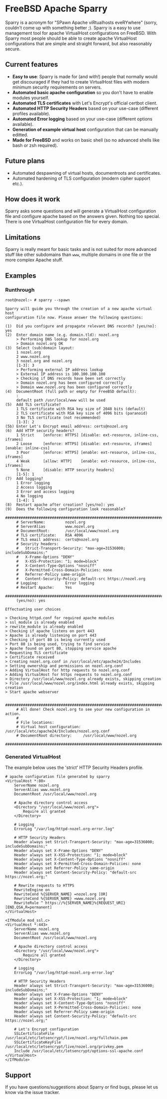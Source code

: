 # FreeBSD Apache Sparry
Sparry is a acronym for "SPawn Apache viRtualhosts eveRYwhere" (sorry, couldn't come up with something better ;). Sparry is a easy to use management tool for apache VirtualHost configurations on FreeBSD. With Sparry most people should be able to create apache VirtualHost configurations that are simple and straight forward, but also reasonably secure.

## Current features
* **Easy to use**: Sparry is made for (and with!) people that normally would get discouraged if they had to create VirtualHost files with modern minimum security requirements on servers.
* **Automated basic apache configuration** so you don't have to enable modules yourself. 
* **Automated TLS certificates** with Let's Encrypt's official certbot client.
* **Automated HTTP Security Headers** based on your use-case (different profiles available).
* **Automated Error logging** based on your use-case (different options available).
* **Generation of example virtual host** configuration that can be manually editted.
* **Made for FreeBSD** and works on basic shell (so no advanced shells like bash or zsh required).

## Future plans
* Automated despawning of virtual hosts, documentroots and certificates.
* Automated hardening of TLS configuration (modern cipher support etc.).

## How does it work
Sparry asks some questions and will generate a VirtualHost configuration file and configure apache based on the answers given. Nothing too special. There is one VirtualHost configuration file for every domain.

## Limitations
Sparry is really meant for basic tasks and is not suited for more advanced stuff like other subdomains than `www`, multiple domains in one file or the more complex Apache stuff.

## Examples
### Runthrough
```
root@nozel:~ # sparry --spawn

Sparry will guide you through the creation of a new apache virtual host
configuration file now. Please answer the following questions:

(1)  Did you configure and propagate relevant DNS records? [yes/no]: yes
(2)  Enter domain name (e.g. domain.tld): nozel.org
     > Performing DNS lookup for nozel.org
     > Domain nozel.org OK
(3)  Select (sub)domain layout:
     1 nozel.org
     2 www.nozel.org
     3 nozel.org and nozel.org
     [1-3]: 3
     > Performing external IP address lookup
     > External IP address is 100.100.100.100
     > Checking if DNS records have been set correctly
     > Domain nozel.org has been configured correctly
     > Domain www.nozel.org has been configured correctly
(4)  DocumentRoot (full path or empty for FreeBSD default):
     :
     default path /usr/local/www will be used
(5)  Add TLS certificate?
     1 TLS certificate with RSA key size of 2048 bits (default)
     2 TLS certificate with RSA key size of 4096 bits (paranoid)
     3 No TLS certificate (not recommended)
     [1-3]: 2
(5b) Enter Let's Encrypt email address: certs@nozel.org
(6)  Add HTTP security headers?
     1 Strict    [enforce: HTTPS] [disable: ext-resource, inline-css, iframes]
     2 Loose     [enforce: HTTPS] [disable: ext-resource, iframes] [enable: inline-css]
     3 Poor      [enforce: HTTPS] [enable: ext-resource, inline-css, iframes]
     4 Weak      [allow: HTTP]    [enable: ext-resource, inline-css, iframes]
     5 None      [disable: HTTP security headers]
     [1-5]: 1
(7)  Add logging?
     1 Error logging
     2 Access logging
     3 Error and access logging
     4 No logging
     [1-4]: 1
(8)  Restart apache after creation? [yes/no]: yes
(9)  Does the following configuration look reasonable?
     ############################################################################
     # ServerName:         nozel.org
     # ServerAlias         www.nozel.org
     # DocumentRoot:       /usr/local/www/nozel.org
     # TLS certificate:    RSA 4096
     # TLS email address:  certs@nozel.org
     # Security headers:
     #   Strict-Transport-Security: "max-age=31536000; includeSubDomains;"
     #   X-Frame-Options "DENY"
     #   X-XSS-Protection: "1; mode=block"
     #   X-Content-Type-Options "nosniff"
     #   X-Permitted-Cross-Domain-Policies: none
     #   Referrer-Policy same-origin
     #   Content-Security-Policy: default-src https://nozel.org
     # Logging:            Error logging
     # Restart Apache:     Yes
     ############################################################################
     (yes/no): yes

Effectuating user choices

> Checking httpd.conf for required apache modules
> ssl_module is already enabled
> rewrite_module is already enabled
> Checking if apache listens on port 443
> Apache is already listening on port 443
> Checking if port 80 is being currently used
> Port 80 is being used, trying to find service
> Apache found on port 80, stopping service apache
> Requesting TLS certificate
> Certificate received
> Creating nozel.org.conf in /usr/local/etc/apache24/Includes
> Setting ownership and permissions on nozel.org.conf
> Adding VirtualHost for http requests to nozel.org.conf
> Adding VirtualHost for https requests to nozel.org.conf
> Directory /usr/local/www/nozel.org already exists, skipping creation
> File /usr/local/www/nozel.org/index.html already exists, skipping creation
> Start apache webserver

     ############################################################################
     # All done! Check nozel.org to see your new configuration in action.
     #
     # File locations:
     # Virtual host configuration: /usr/local/etc/apache24/Includes/nozel.org.conf
     # DocumentRoot directory:     /usr/local/www/nozel.org
     ############################################################################

```

### Generated VirtualHost
The example below uses the 'strict' HTTP Security Headers profile.
```
# apache configuration file generated by sparry
<VirtualHost *:80>
    ServerName nozel.org
    ServerAlias www.nozel.org
    DocumentRoot /usr/local/www/nozel.org

    # Apache directory control access
    <Directory "/usr/local/www/nozel.org">
        Require all granted
    </Directory>

    # Logging
    ErrorLog "/var/log/httpd-nozel.org-error.log"

    # HTTP Security Headers
    Header always set Strict-Transport-Security: "max-age=31536000; includeSubDomains;"
    Header always set X-Frame-Options "DENY"
    Header always set X-XSS-Protection: "1; mode=block"
    Header always set X-Content-Type-Options "nosniff"
    Header always set X-Permitted-Cross-Domain-Policies: none
    Header always set Referrer-Policy same-origin
    Header always set Content-Security-Policy: "default-src https://nozel.org;"

    # Rewrite requests to HTTPS
    RewriteEngine on
    RewriteCond %{SERVER_NAME} =nozel.org [OR]
    RewriteCond %{SERVER_NAME} =www.nozel.org
    RewriteRule ^ https://%{SERVER_NAME}%{REQUEST_URI} [END,QSA,R=permanent]
</VirtualHost>

<IfModule mod_ssl.c>
<VirtualHost *:443>
    ServerName nozel.org
    ServerAlias www.nozel.org
    DocumentRoot /usr/local/www/nozel.org

    # Apache directory control access
    <Directory "/usr/local/www/nozel.org">
        Require all granted
    </Directory>

    # Logging
    ErrorLog "/var/log/httpd-nozel.org-error.log"

    # HTTP Security Headers
    Header always set Strict-Transport-Security: "max-age=31536000; includeSubDomains;"
    Header always set X-Frame-Options "DENY"
    Header always set X-XSS-Protection: "1; mode=block"
    Header always set X-Content-Type-Options "nosniff"
    Header always set X-Permitted-Cross-Domain-Policies: none
    Header always set Referrer-Policy same-origin
    Header always set Content-Security-Policy: "default-src https://nozel.org;"

    # Let's Encrypt configuration
    SSLCertificateFile /usr/local/etc/letsencrypt/live/nozel.org/fullchain.pem
    SSLCertificateKeyFile /usr/local/etc/letsencrypt/live/nozel.org/privkey.pem
    Include /usr/local/etc/letsencrypt/options-ssl-apache.conf
</VirtualHost>
</IfModule>
```

## Support
If you have questions/suggestions about Sparry or find bugs, please let us know via the issue tracker.
